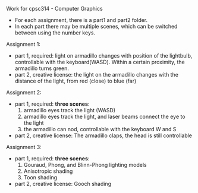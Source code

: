 Work for cpsc314 - Computer Graphics

- For each assignment, there is a part1 and part2 folder.
- In each part there may be multiple scenes, which can be switched between using the number keys.

Assignment 1:
- part 1, required: light on armadillo changes with position of the lightbulb, controllable
with the keyboard(WASD). Within a certain proximity, the armadillo turns green.
- part 2, creative license: the light on the armadillo changes with the distance of the light, from
red (close) to blue (far)

Assignment 2:
- part 1, required: **three scenes**:
  1. armadillo eyes track the light (WASD)
  2. armadillo eyes track the light, and laser beams connect the eye to the light
  3. the armadillo can nod, controllable with the keyboard W and S
- part 2, creative license: The armadillo claps, the head is still controllable

Assignment 3:
- part 1, required: **three scenes**:
  1. Gouraud, Phong, and Blinn-Phong lighting models
  2. Anisotropic shading
  3. Toon shading
- part 2, creative license: Gooch shading
